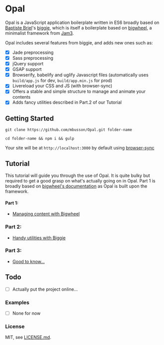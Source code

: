 # Opal

Opal is a JavaScript application boilerplate written in ES6 broadly based on [Baptiste Briel](https://github.com/baptistebriel/)'s [biggie](https://github.com/baptistebriel/biggie), which is itself a boilerplate based on [bigwheel](https://github.com/bigwheel-framework), a minimalist framework from [Jam3](http://www.jam3.com/).

Opal includes several features from biggie, and adds new ones such as:
- [x] Jade preprocessing
- [x] Sass preprocessing
- [x] jQuery support
- [x] GSAP support
- [x] Browserify, babelify and uglify Javascript files (automatically uses `build/app.js` for dev, `build/app.min.js` for prod)
- [x] Livereload your CSS and JS (with browser-sync)
- [x] Offers a stable and simple structure to manage and animate your contents
- [x] Adds fancy utilities described in Part.2 of our Tutorial

## Getting Started

`git clone https://github.com/mbusson/Opal.git folder-name`

`cd folder-name && npm i && gulp`

Your site will be at `http://localhost:3000` by default using [browser-sync](http://www.browsersync.io)

## Tutorial

This tutorial will guide you through the use of Opal. It is quite bulky but required to get a good grasp on what's actually going on in Opal.
Part 1 is broadly based on [bigwheel's documentation](https://github.com/bigwheel-framework/documentation) as Opal is built upon the framework.

#### Part 1:
- [Managing content with Bigwheel](quickstart.md)

### Part 2:
- [Handy utilities with Biggie](quickstart.md)

### Part 3:
- [Good to know...](quickstart.md)

## Todo

- [ ] Actually put the project online...

### Examples

- [ ] None for now

### License

MIT, see [LICENSE.md]().

